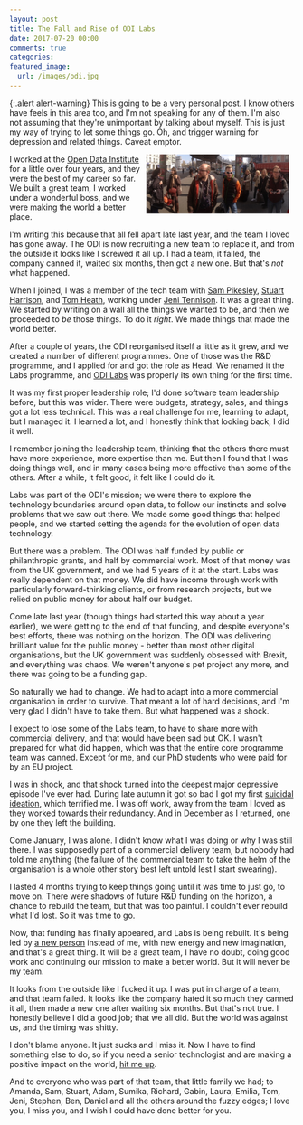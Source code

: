 ```yaml
---
layout: post
title: The Fall and Rise of ODI Labs
date: 2017-07-20 00:00
comments: true
categories:
featured_image: 
  url: /images/odi.jpg
---
```


{:.alert alert-warning}
This is going to be a very personal post. I know others have feels in this area too, and I'm not speaking for any of them. I'm also not assuming that they're unimportant by talking about myself. This is just my way of trying to let some things go. Oh, and trigger warning for depression and related things. Caveat emptor.

<img src='/images/odi.jpg' alt='Some of ODI Labs' style='max-width: 50%; margin-right: 10px; float:right' />

I worked at the [Open Data Institute](https://theodi.org) for a little over four years, and they were the best of my career so far. We built a great team, I worked under a wonderful boss, and we were making the world a better place.

I'm writing this because that all fell apart late last year, and the team I loved has gone away. The ODI is now recruiting a new team to replace it, and from the outside it looks like I screwed it all up. I had a team, it failed, the company canned it, waited six months, then got a new one. But that's *not* what happened.

When I joined, I was a member of the tech team with [Sam Pikesley](https://twitter.com/pikesley), [Stuart Harrison](https://twitter.com/pezholio), and [Tom Heath](https://twitter.com/tommyh), working under [Jeni Tennison](https://twitter.com/jenit). It was a great thing. We started by writing on a wall all the things we wanted to be, and then we proceeded to *be* those things. To do it *right*. We made things that made the world better.

After a couple of years, the ODI reorganised itself a little as it grew, and we created a number of different programmes. One of those was the R&D programme, and I applied for and got the role as Head. We renamed it the Labs programme, and [ODI Labs](https://theodi.org/labs) was properly its own thing for the first time.

It was my first proper leadership role; I'd done software team leadership before, but this was wider. There were budgets, strategy, sales, and things got a lot less technical. This was a real challenge for me, learning to adapt, but I managed it. I learned a lot, and I honestly think that looking back, I did it well.

I remember joining the leadership team, thinking that the others there must have more experience, more expertise than me. But then I found that I was doing things well, and in many cases being more effective than some of the others. After a while, it felt good, it felt like I could do it.

Labs was part of the ODI's mission; we were there to explore the technology boundaries around open data, to follow our instincts and solve problems that we saw out there. We made some good things that helped people, and we started setting the agenda for the evolution of open data technology.

But there was a problem. The ODI was half funded by public or philanthropic grants, and half by commercial work. Most of that money was from the UK government, and we had 5 years of it at the start. Labs was really dependent on that money. We did have income through work with particularly forward-thinking clients, or from research projects, but we relied on public money for about half our budget.

Come late last year (though things had started this way about a year earlier), we were getting to the end of that funding, and despite everyone's best efforts, there was nothing on the horizon. The ODI was delivering brilliant value for the public money - better than most other digital organisations, but the UK government was suddenly obsessed with Brexit, and everything was chaos. We weren't anyone's pet project any more, and there was going to be a funding gap.

So naturally we had to change. We had to adapt into a more commercial organisation in order to survive. That meant a lot of hard decisions, and I'm very glad I didn't have to take them. But what happened was a shock.

I expect to lose some of the Labs team, to have to share more with commercial delivery, and that would have been sad but OK. I wasn't prepared for what did happen, which was that the entire core programme team was canned. Except for me, and our PhD students who were paid for by an EU project.

I was in shock, and that shock turned into the deepest major depressive episode I've ever had. During late autumn it got so bad I got my first [suicidal ideation](https://en.wikipedia.org/wiki/Suicidal_ideation), which terrified me. I was off work, away from the team I loved as they worked towards their redundancy. And in December as I returned, one by one they left the building.
 
Come January, I was alone. I didn't know what I was doing or why I was still there. I was supposedly part of a commercial delivery team, but nobody had told me anything (the failure of the commercial team to take the helm of the organisation is a whole other story best left untold lest I start swearing).

I lasted 4 months trying to keep things going until it was time to just go, to move on. There were shadows of future R&D funding on the horizon, a chance to rebuild the team, but that was too painful. I couldn't ever rebuild what I'd lost. So it was time to go.

Now, that funding has finally appeared, and Labs is being rebuilt. It's being led by [a new person](https://twitter.com/olivierthereaux) instead of me, with new energy and new imagination, and that's a great thing. It will be a great team, I have no doubt, doing good work and continuing our mission to make a better world. But it will never be my team.

It looks from the outside like I fucked it up. I was put in charge of a team, and that team failed. It looks like the company hated it so much they canned it all, then made a new one after waiting six months. But that's not true. I honestly believe I did a good job; that we all did. But the world was against us, and the timing was shitty.

I don't blame anyone. It just sucks and I miss it. Now I have to find something else to do, so if you need a senior technologist and are making a positive impact on the world, [hit me up](https://floppy.org.uk/cv).

And to everyone who was part of that team, that little family we had; to Amanda, Sam, Stuart, Adam, Sumika, Richard, Gabin, Laura, Emilia, Tom, Jeni, Stephen, Ben, Daniel and all the others around the fuzzy edges; I love you, I miss you, and I wish I could have done better for you.